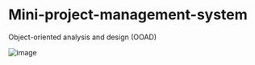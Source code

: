 # Mini-project-management-system
Object-oriented analysis and design (OOAD) 

![image](https://github.com/txnlnn/Mini-project-management-system/assets/127374984/b00a07fe-26d0-420c-8ee3-94a2d8f5fb02)

